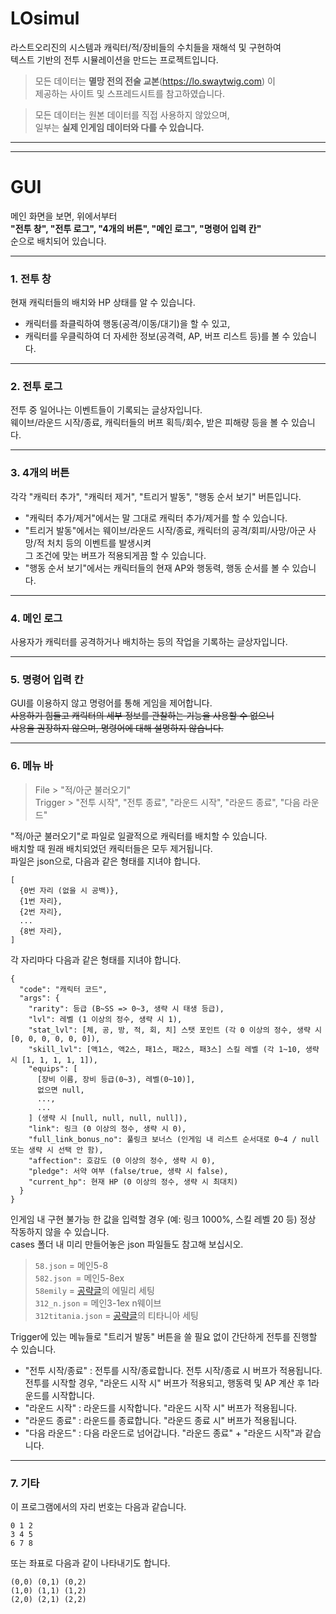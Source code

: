 # LOsimul

라스트오리진의 시스템과 캐릭터/적/장비들의 수치들을 재해석 및 구현하여  
텍스트 기반의 전투 시뮬레이션을 만드는 프로젝트입니다.

> 모든 데이터는 **멸망 전의 전술 교본**(<https://lo.swaytwig.com>) 이  
> 제공하는 사이트 및 스프레드시트를 참고하였습니다.

> 모든 데이터는 원본 데이터를 직접 사용하지 않았으며,  
> 일부는 **실제 인게임 데이터와 다를 수 있습니다.**

---
---
# GUI

메인 화면을 보면, 위에서부터  
**"전투 창", "전투 로그", "4개의 버튼", "메인 로그", "명령어 입력 칸"**  
순으로 배치되어 있습니다.
- - -
### 1. 전투 창
현재 캐릭터들의 배치와 HP 상태를 알 수 있습니다.  
- 캐릭터를 좌클릭하여 행동(공격/이동/대기)을 할 수 있고,  
- 캐릭터를 우클릭하여 더 자세한 정보(공격력, AP, 버프 리스트 등)를 볼 수 있습니다.

- - -
### 2. 전투 로그
전투 중 일어나는 이벤트들이 기록되는 글상자입니다.  
웨이브/라운드 시작/종료, 캐릭터들의 버프 획득/회수, 받은 피해량 등을 볼 수 있습니다.

- - -
### 3. 4개의 버튼
각각 "캐릭터 추가", "캐릭터 제거", "트리거 발동", "행동 순서 보기" 버튼입니다.  
- "캐릭터 추가/제거"에서는 말 그대로 캐릭터 추가/제거를 할 수 있습니다.  
- "트리거 발동"에서는 웨이브/라운드 시작/종료, 캐릭터의 공격/회피/사망/아군 사망/적 처치 등의 이벤트를 발생시켜  
그 조건에 맞는 버프가 적용되게끔 할 수 있습니다.  
- "행동 순서 보기"에서는 캐릭터들의 현재 AP와 행동력, 행동 순서를 볼 수 있습니다.  

- - -
### 4. 메인 로그
사용자가 캐릭터를 공격하거나 배치하는 등의 작업을 기록하는 글상자입니다.

- - -
### 5. 명령어 입력 칸
GUI를 이용하지 않고 명령어를 통해 게임을 제어합니다.  
~~사용하기 힘들고 캐릭터의 세부 정보를 관찰하는 기능을 사용할 수 없으니  
사용을 권장하지 않으며, 명령어에 대해 설명하지 않습니다.~~  

- - -
### 6. 메뉴 바
>File > "적/아군 불러오기"  
Trigger > "전투 시작", "전투 종료", "라운드 시작", "라운드 종료", "다음 라운드"

"적/아군 불러오기"로 파일로 일괄적으로 캐릭터를 배치할 수 있습니다.  
배치할 때 원래 배치되었던 캐릭터들은 모두 제거됩니다.  
파일은 json으로, 다음과 같은 형태를 지녀야 합니다.
```
[
  {0번 자리 (없을 시 공백)},
  {1번 자리},
  {2번 자리},
  ...
  {8번 자리},
]
```
각 자리마다 다음과 같은 형태를 지녀야 합니다.
```
{
  "code": "캐릭터 코드",
  "args": {
    "rarity": 등급 (B~SS => 0~3, 생략 시 태생 등급),
    "lvl": 레벨 (1 이상의 정수, 생략 시 1),
    "stat_lvl": [체, 공, 방, 적, 회, 치] 스탯 포인트 (각 0 이상의 정수, 생략 시 [0, 0, 0, 0, 0, 0]),
    "skill_lvl": [액1스, 액2스, 패1스, 패2스, 패3스] 스킬 레벨 (각 1~10, 생략 시 [1, 1, 1, 1, 1]),
    "equips": [
      [장비 이름, 장비 등급(0~3), 레벨(0~10)],
      없으면 null,
      ...,
      ...
    ] (생략 시 [null, null, null, null]),
    "link": 링크 (0 이상의 정수, 생략 시 0),
    "full_link_bonus_no": 풀링크 보너스 (인게임 내 리스트 순서대로 0~4 / null 또는 생략 시 선택 안 함),
    "affection": 호감도 (0 이상의 정수, 생략 시 0),
    "pledge": 서약 여부 (false/true, 생략 시 false),
    "current_hp": 현재 HP (0 이상의 정수, 생략 시 최대치)
  }
}
```
인게임 내 구현 불가능 한 값을 입력할 경우 (예: 링크 1000%, 스킬 레벨 20 등) 정상 작동하지 않을 수 있습니다.  
cases 폴더 내 미리 만들어놓은 json 파일들도 참고해 보십시오.  
>`58.json` = 메인5-8  
`582.json `= 메인5-8ex  
`58emily` = <a href="https://arca.live/b/lastorigin/36585033">공략글</a>의 에밀리 세팅  
`312_n.json` = 메인3-1ex n웨이브  
`312titania.json` = <a href="https://arca.live/b/lastorigin/43503283">공략글</a>의 티타니아 세팅

Trigger에 있는 메뉴들로 "트리거 발동" 버튼을 쓸 필요 없이 간단하게 전투를 진행할 수 있습니다.  
- "전투 시작/종료" : 전투를 시작/종료합니다. 전투 시작/종료 시 버프가 적용됩니다.  
전투를 시작할 경우, "라운드 시작 시" 버프가 적용되고, 행동력 및 AP 계산 후 1라운드를 시작합니다.  
- "라운드 시작" : 라운드를 시작합니다. "라운드 시작 시" 버프가 적용됩니다.  
- "라운드 종료" : 라운드를 종료합니다. "라운드 종료 시" 버프가 적용됩니다.  
- "다음 라운드" : 다음 라운드로 넘어갑니다. "라운드 종료" + "라운드 시작"과 같습니다.  

- - -
### 7. 기타
이 프로그램에서의 자리 번호는 다음과 같습니다.
```
0 1 2  
3 4 5  
6 7 8  
```
또는 좌표로 다음과 같이 나타내기도 합니다.
```
(0,0) (0,1) (0,2)  
(1,0) (1,1) (1,2)  
(2,0) (2,1) (2,2)  
```

